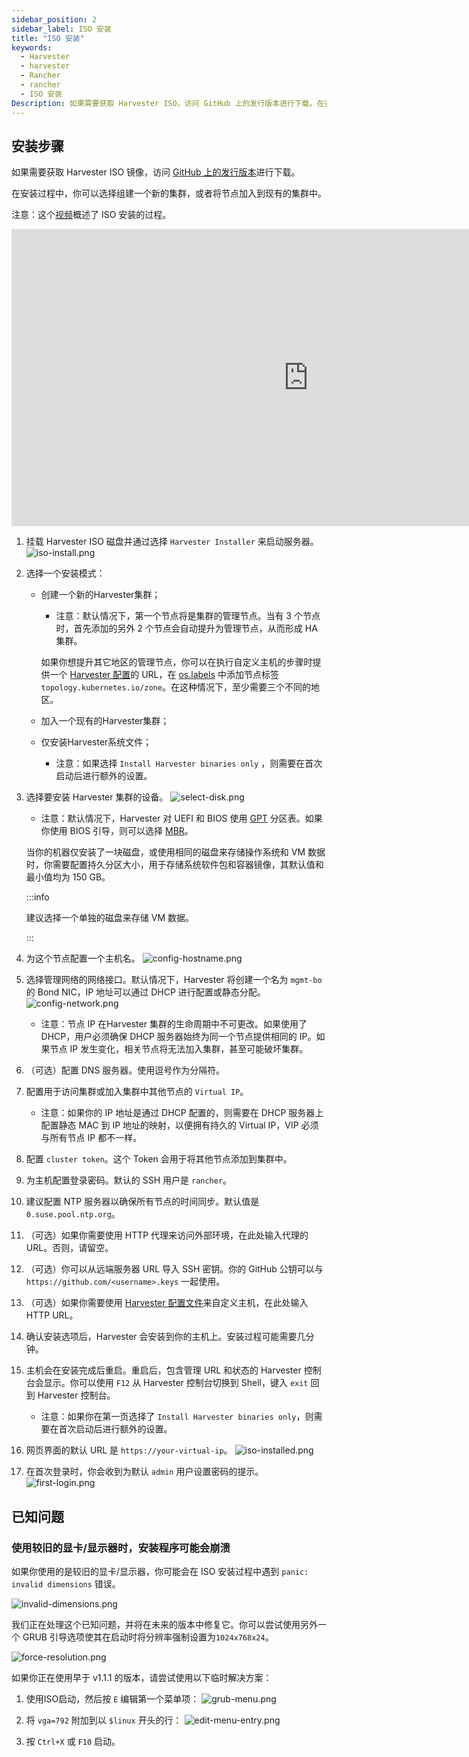 ```yaml
---
sidebar_position: 2
sidebar_label: ISO 安装
title: "ISO 安装"
keywords:
  - Harvester
  - harvester
  - Rancher
  - rancher
  - ISO 安装
Description: 如果需要获取 Harvester ISO，访问 GitHub 上的发行版本进行下载。在安装过程中，你可以选择组建一个新的集群，或者将节点加入到现有的集群中。
---
```


## 安装步骤
如果需要获取 Harvester ISO 镜像，访问 [GitHub 上的发行版本](https://github.com/harvester/harvester/releases)进行下载。

在安装过程中，你可以选择组建一个新的集群，或者将节点加入到现有的集群中。

注意：这个[视频](https://youtu.be/X0VIGZ_lExQ)概述了 ISO 安装的过程。

<div class="text-center">
<iframe width="950" height="475" src="https://www.youtube.com/embed/X0VIGZ_lExQ" title="YouTube video player" frameborder="0" allow="accelerometer; autoplay; clipboard-write; encrypted-media; gyroscope; picture-in-picture" allowfullscreen></iframe>
</div>

1. 挂载 Harvester ISO 磁盘并通过选择 `Harvester Installer` 来启动服务器。
   ![iso-install.png](/img/v1.2/install/iso-install.png)

1. 选择一个安装模式：
   - 创建一个新的Harvester集群；
      - 注意：默认情况下，第一个节点将是集群的管理节点。当有 3 个节点时，首先添加的另外 2 个节点会自动提升为管理节点，从而形成 HA 集群。

      如果你想提升其它地区的管理节点，你可以在执行自定义主机的步骤时提供一个 [Harvester 配置](./harvester-configuration.md)的 URL，在 [os.labels](./harvester-configuration.md#oslabels) 中添加节点标签 `topology.kubernetes.io/zone`。在这种情况下，至少需要三个不同的地区。
   - 加入一个现有的Harvester集群；
   - 仅安装Harvester系统文件；
      - 注意：如果选择 `Install Harvester binaries only` ，则需要在首次启动后进行额外的设置。
   
1. 选择要安装 Harvester 集群的设备。
   ![select-disk.png](/img/v1.2/install/select-disk.png)
      - 注意：默认情况下，Harvester 对 UEFI 和 BIOS 使用 [GPT](https://en.wikipedia.org/wiki/GUID_Partition_Table) 分区表。如果你使用 BIOS 引导，则可以选择 [MBR](https://en.wikipedia.org/wiki/Master_boot_record)。
   
      当你的机器仅安装了一块磁盘，或使用相同的磁盘来存储操作系统和 VM 数据时，你需要配置持久分区大小，用于存储系统软件包和容器镜像，其默认值和最小值均为 150 GB。

   :::info

   建议选择一个单独的磁盘来存储 VM 数据。

   :::

1. 为这个节点配置一个主机名。
   ![config-hostname.png](/img/v1.2/install/config-hostname.png)

1. 选择管理网络的网络接口。默认情况下，Harvester 将创建一个名为 `mgmt-bo` 的 Bond NIC，IP 地址可以通过 DHCP 进行配置或静态分配。
   ![config-network.png](/img/v1.2/install/config-network.png)
      - 注意：节点 IP 在Harvester 集群的生命周期中不可更改。如果使用了 DHCP，用户必须确保 DHCP 服务器始终为同一个节点提供相同的 IP。如果节点 IP 发生变化，相关节点将无法加入集群，甚至可能破坏集群。

1. （可选）配置 DNS 服务器。使用逗号作为分隔符。

1. 配置用于访问集群或加入集群中其他节点的 `Virtual IP`。
   - 注意：如果你的 IP 地址是通过 DHCP 配置的，则需要在 DHCP 服务器上配置静态 MAC 到 IP 地址的映射，以便拥有持久的 Virtual IP，VIP 必须与所有节点 IP 都不一样。

1. 配置 `cluster token`。这个 Token 会用于将其他节点添加到集群中。

1. 为主机配置登录密码。默认的 SSH 用户是 `rancher`。

1. 建议配置 NTP 服务器以确保所有节点的时间同步。默认值是 `0.suse.pool.ntp.org`。

1. （可选）如果你需要使用 HTTP 代理来访问外部环境，在此处输入代理的 URL。否则，请留空。

1. （可选）你可以从远端服务器 URL 导入 SSH 密钥。你的 GitHub 公钥可以与 `https://github.com/<username>.keys` 一起使用。

1. （可选）如果你需要使用 [Harvester 配置文件](./harvester-configuration.md)来自定义主机，在此处输入 HTTP URL。

1. 确认安装选项后，Harvester 会安装到你的主机上。安装过程可能需要几分钟。

1. 主机会在安装完成后重启。重启后，包含管理 URL 和状态的 Harvester 控制台会显示。你可以使用 `F12` 从 Harvester 控制台切换到 Shell，键入 `exit` 回到 Harvester 控制台。
   - 注意：如果你在第一页选择了 `Install Harvester binaries only`，则需要在首次启动后进行额外的设置。

1. 网页界面的默认 URL 是 `https://your-virtual-ip`。
   ![iso-installed.png](/img/v1.2/install/iso-installed.png)

1. 在首次登录时，你会收到为默认 `admin` 用户设置密码的提示。
   ![first-login.png](/img/v1.2/install/first-time-login.png)


<!-- :::note
In some cases, if you are using an older VGA connector, you may encounter an `panic: invalid dimensions` error with ISO installation. See issue [#2937](https://github.com/harvester/harvester/issues/2937#issuecomment-1278545927) for a workaround.
::: -->

## 已知问题

### 使用较旧的显卡/显示器时，安装程序可能会崩溃

如果你使用的是较旧的显卡/显示器，你可能会在 ISO 安装过程中遇到 `panic: invalid dimensions` 错误。

![invalid-dimensions.png](/img/v1.2/install/invalid-dimensions.png)

我们正在处理这个已知问题，并将在未来的版本中修复它。你可以尝试使用另外一个 GRUB 引导选项使其在启动时将分辨率强制设置为`1024x768x24`。

![force-resolution.png](/img/v1.2/install/force-resolution.png)

如果你正在使用早于 v1.1.1 的版本，请尝试使用以下临时解决方案：

1. 使用ISO启动，然后按 `E` 编辑第一个菜单项：
![grub-menu.png](/img/v1.2/install/grub-menu.png)

2. 将 `vga=792` 附加到以 `$linux` 开头的行：
![edit-menu-entry.png](/img/v1.2/install/edit-menu-entry.png)

3. 按 `Ctrl+X` 或 `F10` 启动。